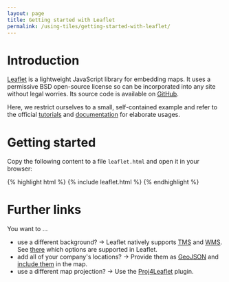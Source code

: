 ```yaml
---
layout: page
title: Getting started with Leaflet
permalink: /using-tiles/getting-started-with-leaflet/
---
```


# Introduction
[Leaflet](http://leafletjs.com/) is a lightweight JavaScript library for embedding maps. It uses a permissive BSD open-source license so can be incorporated into any site without legal worries. Its source code is available on [GitHub](http://github.com/Leaflet/Leaflet).

Here, we restrict ourselves to a small, self-contained example and refer to the official [tutorials](http://leafletjs.com/examples.html) and [documentation](http://leafletjs.com/reference.html) for elaborate usages.

# Getting started
Copy the following content to a file `leaflet.html` and open it in your browser:

{% highlight html %}
{% include leaflet.html %}
{% endhighlight %}

# Further links
You want to …

* use a different background? → Leaflet natively supports [TMS](https://en.wikipedia.org/wiki/Tile_Map_Service) and [WMS](https://en.wikipedia.org/wiki/Web_Map_Service). See [there](http://leafletjs.com/reference.html#tilelayer) which options are supported in Leaflet.
* add all of your company's locations? → Provide them as [GeoJSON](http://geojson.org/) and [include them](http://leafletjs.com/examples/geojson.html) in the map.
* use a different map projection? → Use the [Proj4Leaflet](https://github.com/kartena/Proj4Leaflet) plugin.
